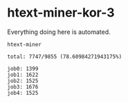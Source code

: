 # htext-miner-kor-3

Everything doing here is automated.

```
htext-miner

total: 7747/9855 (78.60984271943175%)

job0: 1399
job1: 1622
job2: 1525
job3: 1676
job4: 1525
```